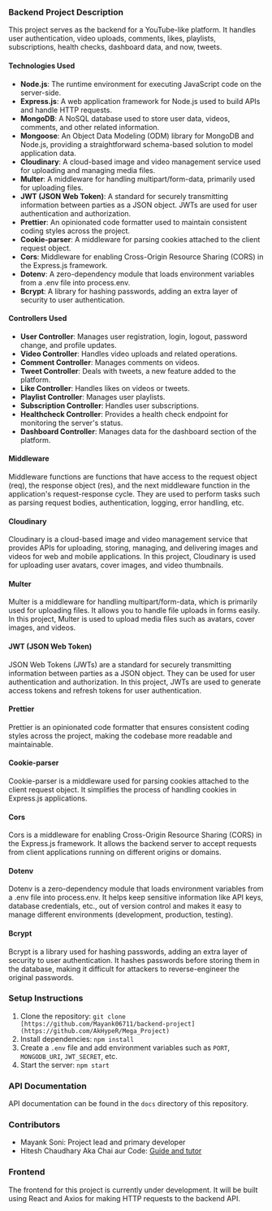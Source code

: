 ### Backend Project Description

This project serves as the backend for a YouTube-like platform. It handles user authentication, video uploads, comments, likes, playlists, subscriptions, health checks, dashboard data, and now, tweets.

#### Technologies Used
- **Node.js**: The runtime environment for executing JavaScript code on the server-side.
- **Express.js**: A web application framework for Node.js used to build APIs and handle HTTP requests.
- **MongoDB**: A NoSQL database used to store user data, videos, comments, and other related information.
- **Mongoose**: An Object Data Modeling (ODM) library for MongoDB and Node.js, providing a straightforward schema-based solution to model application data.
- **Cloudinary**: A cloud-based image and video management service used for uploading and managing media files.
- **Multer**: A middleware for handling multipart/form-data, primarily used for uploading files.
- **JWT (JSON Web Token)**: A standard for securely transmitting information between parties as a JSON object. JWTs are used for user authentication and authorization.
- **Prettier**: An opinionated code formatter used to maintain consistent coding styles across the project.
- **Cookie-parser**: A middleware for parsing cookies attached to the client request object.
- **Cors**: Middleware for enabling Cross-Origin Resource Sharing (CORS) in the Express.js framework.
- **Dotenv**: A zero-dependency module that loads environment variables from a .env file into process.env.
- **Bcrypt**: A library for hashing passwords, adding an extra layer of security to user authentication.

#### Controllers Used
- **User Controller**: Manages user registration, login, logout, password change, and profile updates.
- **Video Controller**: Handles video uploads and related operations.
- **Comment Controller**: Manages comments on videos.
- **Tweet Controller**: Deals with tweets, a new feature added to the platform.
- **Like Controller**: Handles likes on videos or tweets.
- **Playlist Controller**: Manages user playlists.
- **Subscription Controller**: Handles user subscriptions.
- **Healthcheck Controller**: Provides a health check endpoint for monitoring the server's status.
- **Dashboard Controller**: Manages data for the dashboard section of the platform.

#### Middleware
Middleware functions are functions that have access to the request object (req), the response object (res), and the next middleware function in the application's request-response cycle. They are used to perform tasks such as parsing request bodies, authentication, logging, error handling, etc.

#### Cloudinary
Cloudinary is a cloud-based image and video management service that provides APIs for uploading, storing, managing, and delivering images and videos for web and mobile applications. In this project, Cloudinary is used for uploading user avatars, cover images, and video thumbnails.

#### Multer
Multer is a middleware for handling multipart/form-data, which is primarily used for uploading files. It allows you to handle file uploads in forms easily. In this project, Multer is used to upload media files such as avatars, cover images, and videos.

#### JWT (JSON Web Token)
JSON Web Tokens (JWTs) are a standard for securely transmitting information between parties as a JSON object. They can be used for user authentication and authorization. In this project, JWTs are used to generate access tokens and refresh tokens for user authentication.

#### Prettier
Prettier is an opinionated code formatter that ensures consistent coding styles across the project, making the codebase more readable and maintainable.

#### Cookie-parser
Cookie-parser is a middleware used for parsing cookies attached to the client request object. It simplifies the process of handling cookies in Express.js applications.

#### Cors
Cors is a middleware for enabling Cross-Origin Resource Sharing (CORS) in the Express.js framework. It allows the backend server to accept requests from client applications running on different origins or domains.

#### Dotenv
Dotenv is a zero-dependency module that loads environment variables from a .env file into process.env. It helps keep sensitive information like API keys, database credentials, etc., out of version control and makes it easy to manage different environments (development, production, testing).

#### Bcrypt
Bcrypt is a library used for hashing passwords, adding an extra layer of security to user authentication. It hashes passwords before storing them in the database, making it difficult for attackers to reverse-engineer the original passwords.

### Setup Instructions
1. Clone the repository: `git clone [https://github.com/Mayank06711/backend-project](https://github.com/AkHypeR/Mega_Project)`
2. Install dependencies: `npm install`
3. Create a `.env` file and add environment variables such as `PORT`, `MONGODB_URI`, `JWT_SECRET`, etc.
4. Start the server: `npm start`

### API Documentation
API documentation can be found in the `docs` directory of this repository.

### Contributors
- Mayank Soni: Project lead and primary developer
- Hitesh Chaudhary Aka Chai aur Code: [Guide and tutor](https://youtu.be/EH3vGeqeIAo?feature=shared)


### Frontend
The frontend for this project is currently under development. It will be built using React and Axios for making HTTP requests to the backend API.

